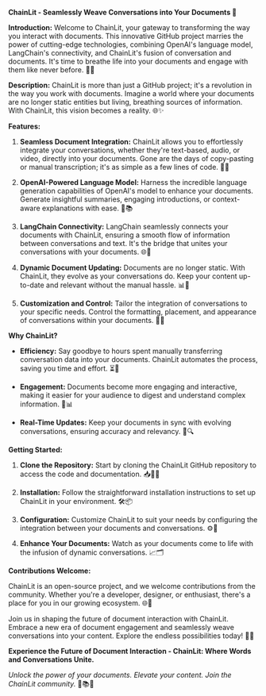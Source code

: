 **ChainLit - Seamlessly Weave Conversations into Your Documents 🌟**

**Introduction:**
Welcome to ChainLit, your gateway to transforming the way you interact with documents. This innovative GitHub project marries the power of cutting-edge technologies, combining OpenAI's language model, LangChain's connectivity, and ChainLit's fusion of conversation and documents. It's time to breathe life into your documents and engage with them like never before. 💬📝

**Description:**
ChainLit is more than just a GitHub project; it's a revolution in the way you work with documents. Imagine a world where your documents are no longer static entities but living, breathing sources of information. With ChainLit, this vision becomes a reality. 🌐✨

**Features:**

1. **Seamless Document Integration:** ChainLit allows you to effortlessly integrate your conversations, whether they're text-based, audio, or video, directly into your documents. Gone are the days of copy-pasting or manual transcription; it's as simple as a few lines of code. 🔄🚀

2. **OpenAI-Powered Language Model:** Harness the incredible language generation capabilities of OpenAI's model to enhance your documents. Generate insightful summaries, engaging introductions, or context-aware explanations with ease. 🤖📚

3. **LangChain Connectivity:** LangChain seamlessly connects your documents with ChainLit, ensuring a smooth flow of information between conversations and text. It's the bridge that unites your conversations with your documents. 🌐🔗

4. **Dynamic Document Updating:** Documents are no longer static. With ChainLit, they evolve as your conversations do. Keep your content up-to-date and relevant without the manual hassle. 📊🔄

5. **Customization and Control:** Tailor the integration of conversations to your specific needs. Control the formatting, placement, and appearance of conversations within your documents. 🎨🔧

**Why ChainLit?**

- **Efficiency:** Say goodbye to hours spent manually transferring conversation data into your documents. ChainLit automates the process, saving you time and effort. ⏳💼

- **Engagement:** Documents become more engaging and interactive, making it easier for your audience to digest and understand complex information. 🧐📊

- **Real-Time Updates:** Keep your documents in sync with evolving conversations, ensuring accuracy and relevancy. 🔄🔍

**Getting Started:**

1. **Clone the Repository:** Start by cloning the ChainLit GitHub repository to access the code and documentation. 📥👩‍💻

2. **Installation:** Follow the straightforward installation instructions to set up ChainLit in your environment. 🛠️📦

3. **Configuration:** Customize ChainLit to suit your needs by configuring the integration between your documents and conversations. ⚙️📄

4. **Enhance Your Documents:** Watch as your documents come to life with the infusion of dynamic conversations. 📈🗂️

**Contributions Welcome:**

ChainLit is an open-source project, and we welcome contributions from the community. Whether you're a developer, designer, or enthusiast, there's a place for you in our growing ecosystem. 🌐🙌

Join us in shaping the future of document interaction with ChainLit. Embrace a new era of document engagement and seamlessly weave conversations into your content. Explore the endless possibilities today! 🌟🚀

**Experience the Future of Document Interaction - ChainLit: Where Words and Conversations Unite.**

*Unlock the power of your documents. Elevate your content. Join the ChainLit community.* 🚀📚💬
